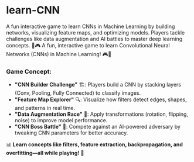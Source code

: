 # learn-CNN
A fun interactive game to learn CNNs in Machine Learning by building networks, visualizing feature maps, and optimizing models. Players tackle challenges like data augmentation and AI battles to master deep learning concepts. 🚀🎮
A fun, interactive game to learn Convolutional Neural Networks (CNNs) in Machine Learning! 🎮🧠  

### **Game Concept:**  
- **"CNN Builder Challenge"** 🏗️: Players build a CNN by stacking layers (Conv, Pooling, Fully Connected) to classify images.  
- **"Feature Map Explorer"** 🔍: Visualize how filters detect edges, shapes, and patterns in real time.  
- **"Data Augmentation Race"** 🚀: Apply transformations (rotation, flipping, noise) to improve model performance.  
- **"CNN Boss Battle"** 👾: Compete against an AI-powered adversary by tweaking CNN parameters for better accuracy.  

📊 **Learn concepts like filters, feature extraction, backpropagation, and overfitting—all while playing!** 🎯
